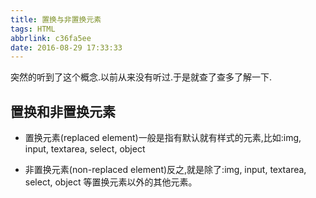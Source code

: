 ```yaml
---
title: 置换与非置换元素
tags: HTML
abbrlink: c36fa5ee
date: 2016-08-29 17:33:33
---
```


突然的听到了这个概念.以前从来没有听过.于是就查了查多了解一下.

## 置换和非置换元素

*  置换元素(replaced element)一般是指有默认就有样式的元素,比如:img, input, textarea, select, object

* 非置换元素(non-replaced element)反之,就是除了:img, input, textarea, select, object 等置换元素以外的其他元素。